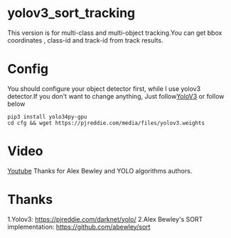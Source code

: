 # yolov3_sort_tracking
  This version is for multi-class and multi-object tracking.You can get bbox coordinates , class-id and track-id from track results.
# Config

  You should  configure your object detector first, while I use yolov3 detector.If you don't want to change anything, Just follow[YoloV3](https://github.com/madhawav/YOLO3-4-Py) or follow below 
  ```
  pip3 install yolo34py-gpu
  cd cfg && wget https://pjreddie.com/media/files/yolov3.weights
  ```
# Video
  [Youtube](https://youtu.be/RkkHLCNpKqU)
  Thanks for Alex Bewley and YOLO algorithms authors.
# Thanks
  1.Yolov3: https://pjreddie.com/darknet/yolo/
  2.Alex Bewley's SORT implementation: https://github.com/abewley/sort


